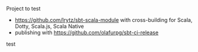 Project to test
  - https://github.com/lrytz/sbt-scala-module with cross-building for Scala, Dotty, Scala.js, Scala Native
  - publishing with https://github.com/olafurpg/sbt-ci-release

test
